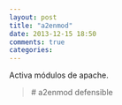 ```yaml
---
layout: post
title: "a2enmod"
date: 2013-12-15 18:50
comments: true
categories: 
---
```

Activa módulos de apache.

>\# a2enmod defensible

